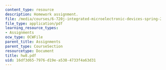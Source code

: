 ```yaml
---
content_type: resource
description: Homework assignment.
file: /media/courses/6-720j-integrated-microelectronic-devices-spring-2007/16df3d657976d19ea5384733f4a63d31_hw8.pdf
file_type: application/pdf
learning_resource_types:
- Assignments
ocw_type: OCWFile
parent_title: Assignments
parent_type: CourseSection
resourcetype: Document
title: hw8.pdf
uid: 16df3d65-7976-d19e-a538-4733f4a63d31
---
```

